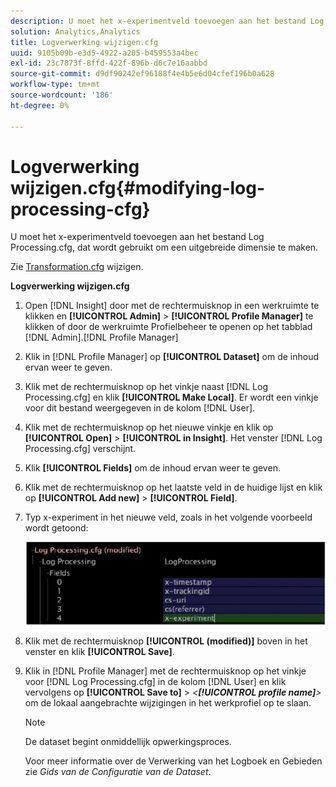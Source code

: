 ```yaml
---
description: U moet het x-experimentveld toevoegen aan het bestand Log Processing.cfg, dat wordt gebruikt om een uitgebreide dimensie te maken.
solution: Analytics,Analytics
title: Logverwerking wijzigen.cfg
uuid: 9105b09b-e3d5-4922-a205-b459553a4bec
exl-id: 23c7873f-8ffd-422f-896b-d6c7e16aabbd
source-git-commit: d9df90242ef96188f4e4b5e6d04cfef196b0a628
workflow-type: tm+mt
source-wordcount: '186'
ht-degree: 0%

---
```


# Logverwerking wijzigen.cfg{#modifying-log-processing-cfg}

U moet het x-experimentveld toevoegen aan het bestand Log Processing.cfg, dat wordt gebruikt om een uitgebreide dimensie te maken.

Zie [Transformation.cfg](../../../home/c-undst-ctrld-exp/c-vw-rslts/t-mod-trfmtn.md#task-d61b02853a82492c9a76e3c5fe8a3fb6) wijzigen.

**Logverwerking wijzigen.cfg**

1. Open [!DNL Insight] door met de rechtermuisknop in een werkruimte te klikken en **[!UICONTROL Admin]** > **[!UICONTROL Profile Manager]** te klikken of door de werkruimte Profielbeheer te openen op het tabblad [!DNL Admin].[!DNL Profile Manager]
1. Klik in [!DNL Profile Manager] op **[!UICONTROL Dataset]** om de inhoud ervan weer te geven.
1. Klik met de rechtermuisknop op het vinkje naast [!DNL Log Processing.cfg] en klik **[!UICONTROL Make Local]**. Er wordt een vinkje voor dit bestand weergegeven in de kolom [!DNL User].
1. Klik met de rechtermuisknop op het nieuwe vinkje en klik op **[!UICONTROL Open]** > **[!UICONTROL in Insight]**. Het venster [!DNL Log Processing.cfg] verschijnt.
1. Klik **[!UICONTROL Fields]** om de inhoud ervan weer te geven.
1. Klik met de rechtermuisknop op het laatste veld in de huidige lijst en klik op **[!UICONTROL Add new]** > **[!UICONTROL Field]**.
1. Typ x-experiment in het nieuwe veld, zoals in het volgende voorbeeld wordt getoond:

   ![Stapinfo](assets/logprocessing.png)

1. Klik met de rechtermuisknop **[!UICONTROL (modified)]** boven in het venster en klik **[!UICONTROL Save]**.
1. Klik in [!DNL Profile Manager] met de rechtermuisknop op het vinkje voor [!DNL Log Processing.cfg] in de kolom [!DNL User] en klik vervolgens op **[!UICONTROL Save to]** > *&lt;**[!UICONTROL profile name]**>* om de lokaal aangebrachte wijzigingen in het werkprofiel op te slaan.

   >[!NOTE]
   >
   >De dataset begint onmiddellijk opwerkingsproces.

   Voor meer informatie over de Verwerking van het Logboek en Gebieden zie *Gids van de Configuratie van de Dataset*.
